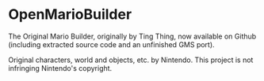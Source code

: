 # OpenMarioBuilder
The Original Mario Builder, originally by Ting Thing, now available on Github (including extracted source code and an unfinished GMS port).

Original characters, world and objects, etc. by Nintendo.
This project is not infringing Nintendo's copyright.
